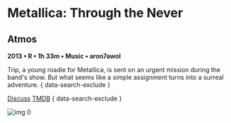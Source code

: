 # Metallica: Through the Never

## Atmos

**2013 • R • 1h 33m • Music • aron7awol**

Trip, a young roadie for Metallica, is sent on an urgent mission during the band's show. But what seems like a simple assignment turns into a surreal adventure.
{ data-search-exclude }

[Discuss](https://www.avsforum.com/threads/bass-eq-for-filtered-movies.2995212/post-56926046)  [TMDB](193613)
{ data-search-exclude }

![img 0](https://i.imgur.com/BLIfpvs.jpg)

